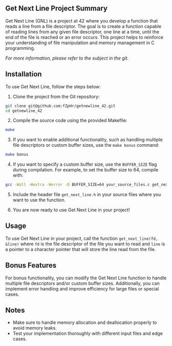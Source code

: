 ## Get Next Line Project Summary

Get Next Line (GNL) is a project at 42 where you develop a function that reads a line from a file descriptor. The goal is to create a function capable of reading lines from any given file descriptor, one line at a time, until the end of the file is reached or an error occurs. This project helps to reinforce your understanding of file manipulation and memory management in C programming.

*For more information, please refer to the subject in the git.*

## Installation

To use Get Next Line, follow the steps below:

1. Clone the project from the Git repository:
```bash
git clone git@github.com:fZpHr/getnewline_42.git
cd getnewline_42
```

2. Compile the source code using the provided Makefile:
```bash
make
```

3. If you want to enable additional functionality, such as handling multiple file descriptors or custom buffer sizes, use the `make bonus` command:
```bash
make bonus
```

4. If you want to specify a custom buffer size, use the `BUFFER_SIZE` flag during compilation. For example, to set the buffer size to 64, compile with:
```bash
gcc -Wall -Wextra -Werror -D BUFFER_SIZE=64 your_source_files.c get_next_line.c get_next_line_utils.c -o your_executable
```

5. Include the header file `get_next_line.h` in your source files where you want to use the function.

6. You are now ready to use Get Next Line in your project!

## Usage

To use Get Next Line in your project, call the function `get_next_line(fd, &line)` where `fd` is the file descriptor of the file you want to read and `line` is a pointer to a character pointer that will store the line read from the file.

## Bonus Features

For bonus functionality, you can modify the Get Next Line function to handle multiple file descriptors and/or custom buffer sizes. Additionally, you can implement error handling and improve efficiency for large files or special cases.

## Notes

- Make sure to handle memory allocation and deallocation properly to avoid memory leaks.
- Test your implementation thoroughly with different input files and edge cases.

